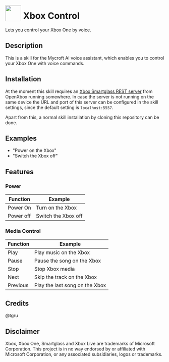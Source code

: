 # <img src='https://rawgithub.com/FortAwesome/Font-Awesome/master/advanced-options/raw-svg/solid/gamepad.svg' card_color='#22a7f0' width='50' height='50' style='vertical-align:bottom'/> Xbox Control

Lets you control your Xbox One by voice.

## Description

This is a skill for the Mycroft AI voice assistant, which enables you to control your Xbox One with voice commands.

## Installation

At the moment this skill requires an [Xbox Smartglass REST server](https://github.com/OpenXbox/xbox-smartglass-rest-python) from OpenXbox running somewhere. In case the server is not running on the same device the URL and port of this server can be configured in the skill settings, since the default setting is `localhost:5557`.

Apart from this, a normal skill installation by cloning this repository can be done.

## Examples

 - "Power on the Xbox"
 - "Switch the Xbox off"

## Features

### Power

| Function  | Example             |
|-----------|---------------------|
| Power On  | Turn on the Xbox    |
| Power off | Switch the Xbox off |

### Media Control

| Function | Example                        |
|----------|--------------------------------|
| Play     | Play music on the Xbox         |
| Pause    | Pause the song on the Xbox     |
| Stop     | Stop Xbox media                |
| Next     | Skip the track on the Xbox     |
| Previous | Play the last song on the Xbox |

## Credits

@tgru

## Disclaimer

Xbox, Xbox One, Smartglass and Xbox Live are trademarks of Microsoft Corporation. This project is in no way endorsed by or affiliated with Microsoft Corporation, or any associated subsidiaries, logos or trademarks.